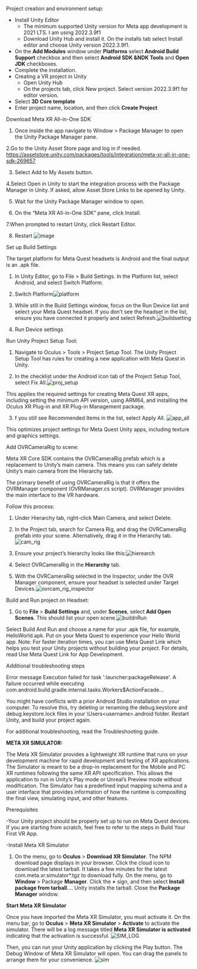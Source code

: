 Project creation and environment setup:

- Install Unity Editor
   - The minimum supported Unity version for Meta app development is 2021 LTS. I am using 2022.3.9f1
   - Download Unity Hub and install it. On the installs tab select Install editor and choose Unity version 2022.3.9f1.
- On the **Add Modules** window under **Platforms** select **Android Build Support** checkbox and then select **Android SDK &NDK Tools** and **Open JDK** checkboxes.
- Complete the installation.
- Creating a VR project in Unity
  - Open Unity Hub
  - On the projects tab, click New project. Select version 2022.3.9f1 for editor version.
- Select **3D Core template**
- Enter project name, location, and then click **Create Project**

Download Meta XR All-in-One SDK

1. Once inside the app navigate to Window > Package Manager to open the Unity Package Manager pane.

2.Go to the Unity Asset Store page and log in if needed.
https://assetstore.unity.com/packages/tools/integration/meta-xr-all-in-one-sdk-269657

3. Select Add to My Assets button.

4.Select Open in Unity to start the integration process with the Package Manager in Unity. If asked, allow Asset Store Links to be opened by Unity.

5. Wait for the Unity Package Manager window to open.

6. On the “Meta XR All-in-One SDK” pane, click Install.

7.When prompted to restart Unity, click Restart Editor.

8. Restart
![image](uploads/8a5d006f19a6de6dc48f05b534930059/image.png)


Set up Build Settings

The target platform for Meta Quest headsets is Android and the final output is an .apk file.

1) In Unity Editor, go to File > Build Settings.
In the Platform list, select Android, and select Switch Platform.

2) Switch Platform![platform](uploads/6e018c200ad3dbe226e00095635a4382/platform.png)

3) While still in the Build Settings window, focus on the Run Device list and select your Meta Quest headset. If you don’t see the headset in the list, ensure you have connected it properly and select Refresh.![buildsetting](uploads/92917ef1df056eac4e3a2307d3b17b74/buildsetting.png)

4) Run Device settings



Run Unity Project Setup Tool:

1) Navigate to Oculus > Tools > Project Setup Tool. The Unity Project Setup Tool has rules for creating a new application with Meta Quest in Unity.

2) In the checklist under the Android icon tab of the Project Setup Tool, select Fix All.![proj_setup](uploads/f9bd2b7f8346d84516ffa3541745a943/proj_setup.png)

This applies the required settings for creating Meta Quest XR apps, including setting the minimum API version, using ARM64, and installing the Oculus XR Plug-in and XR Plug-in Management package.

3) f you still see Recommended Items in the list, select Apply All.
![app_all](uploads/7e18d657c1840d71080ad522f6326cfb/app_all.png)

This optimizes project settings for Meta Quest Unity apps, including texture and graphics settings.

Add OVRCameraRig to scene:

Meta XR Core SDK contains the OVRCameraRig prefab which is a replacement to Unity’s main camera. This means you can safely delete Unity’s main camera from the Hierarchy tab.

The primary benefit of using OVRCameraRig is that it offers the OVRManager component (OVRManager.cs script). OVRManager provides the main interface to the VR hardware.

Follow this process:

1) Under Hierarchy tab, right-click Main Camera, and select Delete.

2) In the Project tab, search for Camera Rig, and drag the OVRCameraRig prefab into your scene. Alternatively, drag it in the Hierarchy tab.![cam_rig](uploads/f15151a582be9ac889c4cdd70649f195/cam_rig.png)

3) Ensure your project’s hierarchy looks like this:![hierearch](uploads/f3292eb2af9427db44ec6096db402012/hierearch.png)

4) Select OVRCameraRig in the **Hierarchy** tab.

5) With the OVRCameraRig selected in the Inspector, under the OVR Manager component, ensure your headset is selected under Target Devices.![ovrcam_rig_inspector](uploads/bb186befb40d757fcee02babeb7d85a1/ovrcam_rig_inspector.png)


Build and Run project on Headset:
1) Go to **File** > **Build Settings** and, under **Scenes**, select **Add Open Scenes**. This should list your open scene.![buildnRun](uploads/207640c3643d86e13a2bd29caf7819e1/buildnRun.png)

Select Build And Run and choose a name for your .apk file, for example, HelloWorld.apk.
Put on your Meta Quest to experience your Hello World app.
Note: For faster iteration times, you can use Meta Quest Link which helps you test your Unity projects without building your project. For details, read Use Meta Quest Link for App Development.


Additional troubleshooting steps

Error message Execution failed for task ':launcher:packageRelease'. A failure occurred while executing com.android.build.gradle.internal.tasks.Workers$ActionFacade...

You might have conflicts with a prior Android Studio installation on your computer. To resolve this, try deleting or renaming the debug.keystore and debug.keystore.lock files in your \Users\<username>\.android folder. Restart Unity, and build your project again.

For additional troubleshooting, read the Troubleshooting guide.


**META XR SIMULATOR:**

The Meta XR Simulator provides a lightweight XR runtime that runs on your development machine for rapid development and testing of XR applications. The Simulator is meant to be a drop-in replacement for the Mobile and PC XR runtimes following the same XR API specification. This allows the application to run in Unity’s Play mode or Unreal’s Preview mode without modification. The Simulator has a predefined input mapping schema and a user interface that provides information of how the runtime is compositing the final view, simulating input, and other features.

Prerequisites

-Your Unity project should be properly set up to run on Meta Quest devices. If you are starting from scratch, feel free to refer to the steps in Build Your First VR App.

-Install Meta XR Simulator

1) On the menu, go to **Oculus** > **Download XR Simulator**. The NPM download page displays in your browser.
Click the cloud icon to download the latest tarball. It takes a few minutes for the latest com.meta.xr.simulator*.tgz to download fully.
On the menu, go to **Window** > Package **Manager**.
Click the **+** sign, and then select **Install package from tarball**.... Unity installs the tarball.
Close the **Package Manager** window.


**Start Meta XR Simulator**

Once you have imported the Meta XR Simulator, you must activate it. On the menu bar, go to **Oculus** > **Meta XR Simulator** > **Activate** to activate the simulator. There will be a log message titled **Meta XR Simulator is activated** indicating that the activation is successful.
![SIM_LOG](uploads/bc113ef90aaec70819ad249eee9dc64c/SIM_LOG.png)

Then, you can run your Unity application by clicking the Play button. The Debug Window of Meta XR Simulator will open. You can drag the panels to arrange them for your convenience.
![sim](uploads/44ff277f4c04e54151ee13193cb3be0d/sim.png)